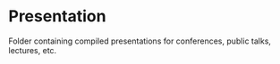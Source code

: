 # Presentation
Folder containing compiled presentations for conferences, public talks, lectures, etc.
